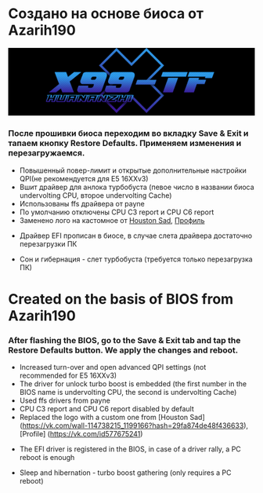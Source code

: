 # Создано на основе биоса от Azarih190
![HUANANZHI x99-tf logo](/x99_tf.png)
### После прошивки биоса переходим во вкладку Save & Exit и тапаем кнопку Restore Defaults. Применяем изменения и перезагружаемся.
* Повышенный повер-лимит и открытые дополнительные настройки QPI(не рекомендуется для E5 16XXv3)
* Вшит драйвер для анлока турбобуста (певое число в названии биоса undervolting CPU, второе undervolting Cache)
* Использованы ffs драйвера от payne
* По умолчанию отключены CPU C3 report и CPU C6 report
* Заменено лого на кастомное от [Houston Sad](https://vk.com/wall-114738215_1199166?hash=29fa874de48f436633), [Профиль](https://vk.com/id577675241)

+ Драйвер EFI прописан в биосе, в случае слета драйвера достаточно перезагрузки ПК
- Сон и гибернация - слет турбобуста (требуется только перезагрузка ПК)

# Created on the basis of BIOS from Azarih190

### After flashing the BIOS, go to the Save & Exit tab and tap the Restore Defaults button. We apply the changes and reboot.
* Increased turn-over and open advanced QPI settings (not recommended for E5 16XXv3)
* The driver for unlock turbo boost is embedded (the first number in the BIOS name is undervolting CPU, the second is undervolting Cache)
* Used ffs drivers from payne
* CPU C3 report and CPU C6 report disabled by default
* Replaced the logo with a custom one from [Houston Sad] (https://vk.com/wall-114738215_1199166?hash=29fa874de48f436633), [Profile] (https://vk.com/id577675241)

+ The EFI driver is registered in the BIOS, in case of a driver rally, a PC reboot is enough
- Sleep and hibernation - turbo boost gathering (only requires a PC reboot)
